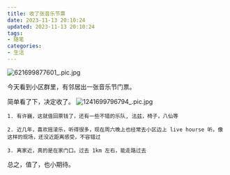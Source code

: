 ```yaml
---
title: 收了张音乐节票
date: 2023-11-13 20:10:24
updated: 2023-11-13 20:10:24
tags:
- 随笔
categories:
- 生活
---
```


![621699877601_.pic.jpg](https://s2.loli.net/2023/11/13/kW8Bc4RjT25Qofq.jpg)

今天看到小区群里，有邻居出一张音乐节门票。

简单看了下，决定收了。
![1241699796794_.pic.jpg](https://s2.loli.net/2023/11/13/oL4ONfawJUKul6r.jpg)

`1. 有许巍，这就值回票钱了，还有一些不错的乐队, 法兹，椅子，八仙等`

`2. 近几年，喜欢摇滚乐，听得很多，现在周六晚上也经常去小区边上 live hourse 听。像这样的现场，还没近距离感受，不容错过`

`3. 离家近，真的是在家门口。过去 1km 左右，能走路过去`

总之，值了，也小期待。





